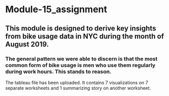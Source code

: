 # Module-15_assignment
## This module is designed to derive key insights from bike usage data in NYC during the month of August 2019. 
### The general pattern we were able to discern is that the most common form of bike usage is men who use them regularly during work hours. This stands to reason.
The tableau file has been uploaded. It contains 7 visualizations on 7 separate worksheets and 1 summarizing story on another worksheet. 
